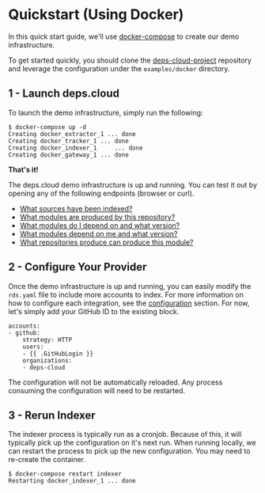 # Quickstart (Using Docker)

In this quick start guide, we'll use [docker-compose](https://docs.docker.com/compose) to create our demo infrastructure.

To get started quickly, you should clone the [deps-cloud-project](https://github.com/deps-cloud/deps-cloud-project) repository and leverage the configuration under the `examples/docker` directory.

## 1 - Launch deps.cloud

To launch the demo infrastructure, simply run the following:

```
$ docker-compose up -d
Creating docker_extractor_1 ... done
Creating docker_tracker_1 ... done
Creating docker_indexer_1     ... done
Creating docker_gateway_1 ... done
```

**That's it!**

The deps.cloud demo infrastructure is up and running.
You can test it out by opening any of the following endpoints (browser or curl).

* [What sources have been indexed?](http://localhost:8080/v1alpha/sources)
* [What modules are produced by this repository?](http://localhost:8080/v1alpha/modules/managed?url=https%3A%2F%2Fgithub.com%2Fdeps-cloud%2Fextractor.git)
* [What modules do I depend on and what version?](http://localhost:8080/v1alpha/graph/go/dependencies?organization=github.com&module=deps-cloud%2Fextractor)
* [What modules depend on me and what version?](http://localhost:8080/v1alpha/graph/go/dependents?organization=github.com&module=deps-cloud%2Fextractor)
* [What repositories produce can produce this module?](http://localhost:8080/v1alpha/modules/source?organization=github.com&module=deps-cloud%2Fextractor&language=go)

## 2 - Configure Your Provider

Once the demo infrastructure is up and running, you can easily modify the `rds.yaml` file to include more accounts to index.
For more information on how to configure each integration, see the [configuration](../configuration/README.md) section.
For now, let's simply add your GitHub ID to the existing block.

```
accounts:
- github:
    strategy: HTTP
    users:
    - {{ .GitHubLogin }}
    organizations:
    - deps-cloud
```

The configuration will not be automatically reloaded.
Any process consuming the configuration will need to be restarted.

## 3 - Rerun Indexer

The indexer process is typically run as a cronjob.
Because of this, it will typically pick up the configuration on it's next run.
When running locally, we can restart the process to pick up the new configuration.
You may need to re-create the container.

```
$ docker-compose restart indexer
Restarting docker_indexer_1 ... done
```
